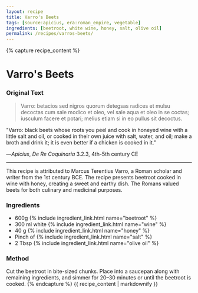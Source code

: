 ```yaml
---
layout: recipe
title: Varro's Beets
tags: [source:apicius, era:roman_empire, vegetable]
ingredients: [beetroot, white wine, honey, salt, olive oil]
permalink: /recipes/varros-beets/
---
```


{% capture recipe_content %}
# Varro's Beets

### Original Text
> Varro: betacios sed nigros quorum detegsas radices et mulsu decoctas cum sale modico et oleo, vel sale aqua et oleo in se coctas; iusculum facere et potari; melius etiam si in eo pullus sit decoctus.

"Varro: black beets whose roots you peel and cook in honeyed wine with a little salt and oil, or cooked in their own juice with salt, water, and oil; make a broth and drink it; it is even better if a chicken is cooked in it."

—*Apicius*, *De Re Coquinaria* 3.2.3, 4th-5th century CE

___

This recipe is attributed to Marcus Terentius Varro, a Roman scholar and writer from the 1st century BCE. The recipe presents beetroot cooked in wine with honey, creating a sweet and earthy dish. The Romans valued beets for both culinary and medicinal purposes.

### Ingredients
- 600g {% include ingredient_link.html name="beetroot" %}  
- 300 ml white {% include ingredient_link.html name="wine" %}  
- 40 g {% include ingredient_link.html name="honey" %}  
- Pinch of {% include ingredient_link.html name="salt" %}  
- 2 Tbsp {% include ingredient_link.html name="olive oil" %}

### Method
Cut the beetroot in bite-sized chunks. Place into a saucepan along with remaining ingredients, and simmer for 20–30 minutes or until the beetroot is cooked.
{% endcapture %}
{{ recipe_content | markdownify }}